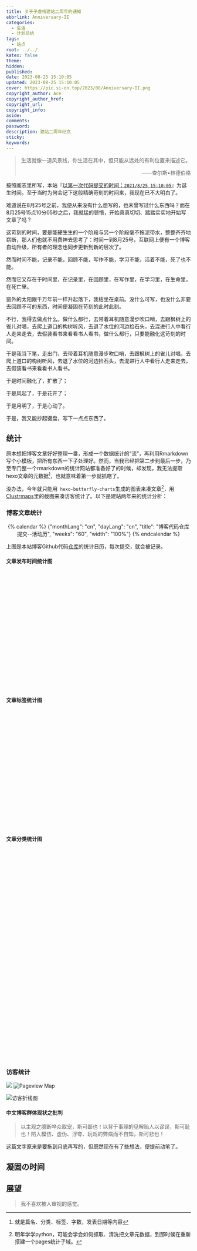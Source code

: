 ```yaml
---
title: 关于子虚栈建站二周年的通知
abbrlink: Anniversary-II
categories:
  - 生活
  - 计划总结
tags:
  - 站点
root: ../../
katex: false
theme: 
hidden: 
published: 
date: 2023-08-25 15:10:05
updated: 2023-08-25 15:10:05
cover: https://pic.si-on.top/2023/08/Anniversary-II.png
copyright_author: Ace
copyright_author_href:
copyright_url:
copyright_info:
aside:
comments:
password:
description: 建站二周年纪念
sticky:
keywords:
---
```


<script src="https://npm.elemecdn.com/echarts@4.9.0/dist/echarts.min.js"></script>


> <center>生活就像一道风景线，你生活在其中，但只能从远处的有利位置来描述它。</center>
> <p align="right">——查尔斯•林德伯格</p>


按照阁志里所写，本站『<u>以第一次代码提交的时间：`2021/8/25 15:10:05`</u>』为诞生时间。至于当时为何会记下这般精确苛刻的时间来，我现在已不大明白了。

难道说在8月25号之前，我便从来没有什么想写的，也未曾写过什么东西吗？而在8月25号15点10分05秒之后，我就猛的顿悟，开始真真切切、踏踏实实地开始写文章了吗？

这苛刻的时间，要是能硬生生的一个阶段与另一个阶段毫不拖泥带水，整整齐齐地崭断，那人们也就不用费神去思考了：时间一到8月25号，互联网上便有一个博客自动升级，所有者的理念也同步更新到新的层次了。

然而时间不能，记录不能，回顾不能，写作不能，学习不能，活着不能，死了也不能。

然而它又存在于时间里，在记录里，在回顾里，在写作里，在学习里，在生命里，在死亡里。

窗外的太阳跟千万年前一样升起落下，我枯坐在桌前。没什么可写，也没什么非要去回顾不可的东西，时间便凝固在苛刻的此时此刻。

不行，我得去做点什么。做什么都行，去带着耳机随意漫步吹口哨，去跟枫树上的雀儿对唱，去爬上道口的构树听风，去退了水位的河边捡石头，去混进行人中看行人走来走去，去假装看书来看看书人看书，做什么都行，只要能融化这苛刻的时间。

于是我当下笔，走出门，去带着耳机随意漫步吹口哨，去跟枫树上的雀儿对唱，去爬上道口的构树听风，去退了水位的河边捡石头，去混进行人中看行人走来走去，去假装看书来看看书人看书。

于是时间融化了，扩散了；

于是风起了，于是花开了；

于是月明了，于是心动了。

于是，我又能抄起键盘，写下一点点东西了。

## 统计
原本想把博客文章好好整理一番，形成一个数据统计的“流”，再利用Rmarkdown写个小模板，把所有东西一下子处理好。然而，当我已经把第二步到最后一步，乃至专门整一个rmarkdown的统计网站都准备好了的时候，却发现，我无法提取hexo文章的元数据[^1]，也就意味着第一步就抓瞎了。

没办法，今年就只能用` hexo-butterfly-charts`生成的图表来凑文章[^2]，用[Clustrmaps](https://clustrmaps.com/site/1bk51)里的截图来凑访客统计了。以下是建站两年来的统计分析：

### 博客文章统计
 <center>
{% calendar %}
{"monthLang": "cn", "dayLang": "cn", "title": "博客代码仓库提交--活动历", "weeks": "60", "width": "100%"}
{% endcalendar %}
</center>

上图是本站博客Github代码[仓库](http://github.com/aornus/source)的统计日历，每次提交，就会被记录。
#### 文章发布时间统计图  


<div id="posts-chart" data-start="2022-01" style="border-radius: 8px; height: 300px; padding: 10px;"></div>  

#### 文章标签统计图  
<div id="tags-chart" data-length="100" style="border-radius: 8px; height: 300px; padding: 10px;"></div>  

#### 文章分类统计图  

<div id="categories-chart" data-parent="true" style="border-radius: 8px; height: 550px; padding: 10px;"></div>


### 访客统计
![](../../../images/20230709/Pasted%20image%2020230825143035.png)
![Pageview Map](../../../images/20230709/map.jpg)

![访客折线图](../../../images/20230709/访客折线图.jpg)

#### 中文博客群体现状之批判

> 以主观之臆断哗众取宠，斯可鄙也！以背于事理的见解贻人以谬误，斯可耻也！陷入模仿、虚伪、浮夸、玩戏的弊病而不自知，斯可悲也！

这篇文字原来是要拖到月底再写的，但既然现在有了些想法，便提前动笔了。

## 凝固の时间



## 展望
> 我不喜欢被人审视的感觉。

[^1]: 就是篇名、分类、标签、字数，发表日期等内容
[^2]: 明年学学python，可能会学会如何抓取、清洗把文章元数据，到那时候在重新搭建一个pages统计子域。